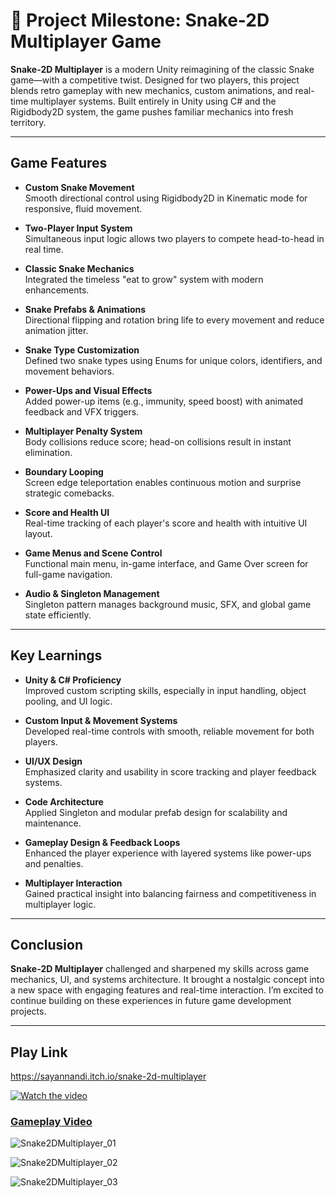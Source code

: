 # 🚀 Project Milestone: Snake-2D Multiplayer Game

**Snake-2D Multiplayer** is a modern Unity reimagining of the classic Snake game—with a competitive twist. Designed for two players, this project blends retro gameplay with new mechanics, custom animations, and real-time multiplayer systems. Built entirely in Unity using C# and the Rigidbody2D system, the game pushes familiar mechanics into fresh territory.

---

## Game Features

- **Custom Snake Movement**  
  Smooth directional control using Rigidbody2D in Kinematic mode for responsive, fluid movement.

- **Two-Player Input System**  
  Simultaneous input logic allows two players to compete head-to-head in real time.

- **Classic Snake Mechanics**  
  Integrated the timeless "eat to grow" system with modern enhancements.

- **Snake Prefabs & Animations**  
  Directional flipping and rotation bring life to every movement and reduce animation jitter.

- **Snake Type Customization**  
  Defined two snake types using Enums for unique colors, identifiers, and movement behaviors.

- **Power-Ups and Visual Effects**  
  Added power-up items (e.g., immunity, speed boost) with animated feedback and VFX triggers.

- **Multiplayer Penalty System**  
  Body collisions reduce score; head-on collisions result in instant elimination.

- **Boundary Looping**  
  Screen edge teleportation enables continuous motion and surprise strategic comebacks.

- **Score and Health UI**  
  Real-time tracking of each player's score and health with intuitive UI layout.

- **Game Menus and Scene Control**  
  Functional main menu, in-game interface, and Game Over screen for full-game navigation.

- **Audio & Singleton Management**  
  Singleton pattern manages background music, SFX, and global game state efficiently.

---

## Key Learnings

- **Unity & C# Proficiency**  
  Improved custom scripting skills, especially in input handling, object pooling, and UI logic.

- **Custom Input & Movement Systems**  
  Developed real-time controls with smooth, reliable movement for both players.

- **UI/UX Design**  
  Emphasized clarity and usability in score tracking and player feedback systems.

- **Code Architecture**  
  Applied Singleton and modular prefab design for scalability and maintenance.

- **Gameplay Design & Feedback Loops**  
  Enhanced the player experience with layered systems like power-ups and penalties.

- **Multiplayer Interaction**  
  Gained practical insight into balancing fairness and competitiveness in multiplayer logic.

---

## Conclusion

**Snake-2D Multiplayer** challenged and sharpened my skills across game mechanics, UI, and systems architecture. It brought a nostalgic concept into a new space with engaging features and real-time interaction. I’m excited to continue building on these experiences in future game development projects.

---

## Play Link
https://sayannandi.itch.io/snake-2d-multiplayer

[![Watch the video](https://img.youtube.com/vi/4RpwhrWOcO8/maxresdefault.jpg)](https://youtu.be/4RpwhrWOcO8)
### [Gameplay Video](https://youtu.be/4RpwhrWOcO8)

![Snake2DMultiplayer_01](https://github.com/user-attachments/assets/b4f7f169-a3a3-4b76-b96c-211b08161c25)

![Snake2DMultiplayer_02](https://github.com/user-attachments/assets/0db201f0-28aa-47ba-81cc-dfca4f911913)

![Snake2DMultiplayer_03](https://github.com/user-attachments/assets/29fb002a-07d1-4d08-8c51-a69da5664b9a)

